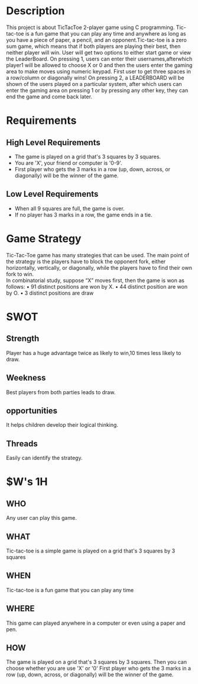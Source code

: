 # Description
This project is about TicTacToe 2-player game using C programming. Tic-tac-toe is a fun game that you can play any time and anywhere as long as you have a piece of paper, a pencil, and an opponent.Tic-tac-toe is a zero sum game, which means that if both players are playing their best, then neither player will win.
User will get two options to either start game or view the LeaderBoard.
On pressing 1, users can enter their usernames,afterwhich player1 will be allowed to choose X or 0 and then the users enter the gaming area to make moves using numeric keypad.
First user to get three spaces in a row/column or diagonally wins!
On pressing 2, a LEADERBOARD will be shown of the users played on a particular system, after which users can enter the gaming area on pressing 1 or by pressing any other key, they can end the game and come back later.

# Requirements

## High Level Requirements
* The game is played on a grid that's 3 squares by 3 squares.
* You are 'X', your friend or computer is '0-9'.
* First player who gets the 3 marks in a row (up, down, across, or diagonally) will be the winner of the game.

## Low Level Requirements
* When all 9 squares are full, the game is over.
* If no player has 3 marks in a row, the game ends in a tie.

 # Game Strategy 

Tic-Tac-Toe game has many strategies that can be used. The main point of the strategy is  the  players  have  to  block the  opponent  fork,  either  horizontally,  vertically,  or diagonally, while the players have to find their own fork to win.  
 In combinatorial study, suppose “X” moves first, then the game is won as follows:
  • 91 distinct positions are won by X.
   • 44 distinct position are won by O.
    • 3 distinct positions are draw

# SWOT

## Strength
 Player has a huge advantage twice as likely to win,10 times less likely to draw.

## Weekness
 Best players from both parties leads to draw.

 ## opportunities
 It helps children develop their logical thinking.

 ## Threads
  Easily can identify the strategy.

# $W's 1H

## WHO
Any user can play this game.
## WHAT
Tic-tac-toe is a simple game is played on a grid that's 3 squares by 3 squares
## WHEN
Tic-tac-toe is a fun game that you can play any time
## WHERE
 This game can played anywhere in a computer or even using a paper and pen.

## HOW
The game is played on a grid that's 3 squares by 3 squares.
Then you can choose whether you are use 'X' or '0'
First player who gets the 3 marks in a row (up, down, across, or diagonally) will be the winner of the game.